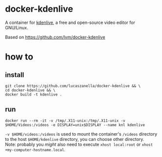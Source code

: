 # docker-kdenlive

A container for [kdenlive](https://kdenlive.org/), a free and open-source video editor for GNU/Linux.

Based on https://github.com/lvm/docker-kdenlive

# how to 

## install

```
git clone https://github.com/lucaszanella/docker-kdenlive && \
cd docker-kdenlive && \
docker build -t kdenlive .
```

## run

```
docker run --rm -it -v /tmp/.X11-unix:/tmp/.X11-unix -v $HOME/Videos:/videos -e DISPLAY=unix$DISPLAY --name knl kdenlive
```
  

`-v $HOME/videos:/videos` is used to mount the container's `/videos` directory to the host `$HOME/kdenlive` directory, you can choose other directory.    
Note: probably you *might* also need to execute `xhost local:root` or `xhost +my-computer-hostname.local`.
